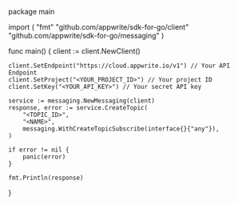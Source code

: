 package main

import (
    "fmt"
    "github.com/appwrite/sdk-for-go/client"
    "github.com/appwrite/sdk-for-go/messaging"
)

func main() {
    client := client.NewClient()

    client.SetEndpoint("https://cloud.appwrite.io/v1") // Your API Endpoint
    client.SetProject("<YOUR_PROJECT_ID>") // Your project ID
    client.SetKey("<YOUR_API_KEY>") // Your secret API key

    service := messaging.NewMessaging(client)
    response, error := service.CreateTopic(
        "<TOPIC_ID>",
        "<NAME>",
        messaging.WithCreateTopicSubscribe(interface{}{"any"}),
    )

    if error != nil {
        panic(error)
    }

    fmt.Println(response)
}
